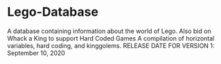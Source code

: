 # Lego-Database
A database containing information about the world of Lego. Also bid on Whack a King to support Hard Coded Games
A compilation of horizontal variables, hard coding, and kinggolems.
RELEASE DATE FOR VERSION 1: September 10, 2020

